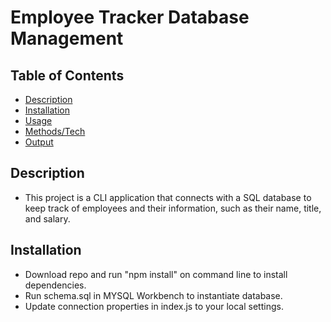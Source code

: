 # Employee Tracker Database Management

## Table of Contents

- [Description](#Description) 
- [Installation](#Installation) 
- [Usage](#Usage)
- [Methods/Tech](#Methods/Tech)
- [Output](#Output)

## Description

- This project is a CLI application that connects with a SQL database
to keep track of employees and their information, such as their name,
title, and salary. 

## Installation

- Download repo and run "npm install" on command line to install dependencies.
- Run schema.sql in MYSQL Workbench to instantiate database.
- Update connection properties in index.js to your local settings.